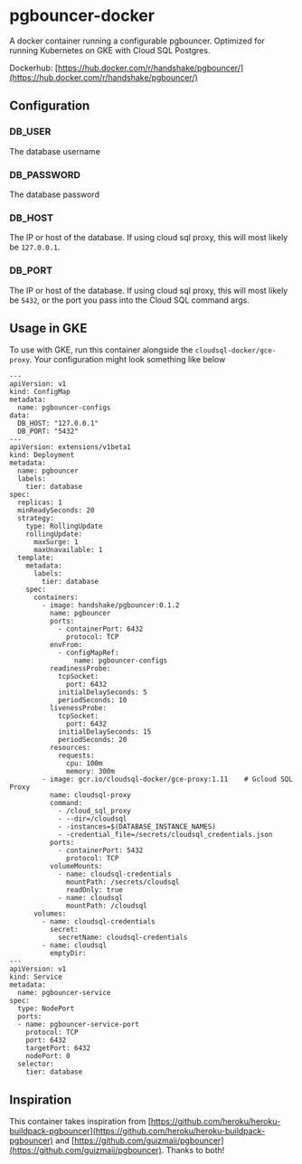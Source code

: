 # pgbouncer-docker

A docker container running a configurable pgbouncer. Optimized for running Kubernetes on GKE with Cloud SQL Postgres.

Dockerhub: [https://hub.docker.com/r/handshake/pgbouncer/](https://hub.docker.com/r/handshake/pgbouncer/)

## Configuration

### DB_USER

The database username

### DB_PASSWORD

The database password

### DB_HOST

The IP or host of the database. If using cloud sql proxy, this will most likely be `127.0.0.1`.

### DB_PORT

The IP or host of the database. If using cloud sql proxy, this will most likely be `5432`, or the port you pass into the Cloud SQL command args.

## Usage in GKE

To use with GKE, run this container alongside the `cloudsql-docker/gce-proxy`. Your configuration might look something like below

```
---
apiVersion: v1
kind: ConfigMap
metadata:
  name: pgbouncer-configs
data:
  DB_HOST: "127.0.0.1"
  DB_PORT: "5432"
---
apiVersion: extensions/v1beta1
kind: Deployment
metadata:
  name: pgbouncer
  labels:
    tier: database
spec:
  replicas: 1
  minReadySeconds: 20
  strategy:
    type: RollingUpdate
    rollingUpdate:
      maxSurge: 1
      maxUnavailable: 1
  template:
    metadata:
      labels:
        tier: database
    spec:
      containers:
        - image: handshake/pgbouncer:0.1.2
          name: pgbouncer
          ports:
            - containerPort: 6432
              protocol: TCP
          envFrom:
            - configMapRef:
                name: pgbouncer-configs
          readinessProbe:
            tcpSocket:
              port: 6432
            initialDelaySeconds: 5
            periodSeconds: 10
          livenessProbe:
            tcpSocket:
              port: 6432
            initialDelaySeconds: 15
            periodSeconds: 20
          resources:
            requests:
              cpu: 100m
              memory: 300m
        - image: gcr.io/cloudsql-docker/gce-proxy:1.11    # Gcloud SQL Proxy
          name: cloudsql-proxy
          command:
            - /cloud_sql_proxy
            - --dir=/cloudsql
            - -instances=$(DATABASE_INSTANCE_NAMES)
            - -credential_file=/secrets/cloudsql_credentials.json
          ports:
            - containerPort: 5432
              protocol: TCP
          volumeMounts:
            - name: cloudsql-credentials
              mountPath: /secrets/cloudsql
              readOnly: true
            - name: cloudsql
              mountPath: /cloudsql
      volumes:
        - name: cloudsql-credentials
          secret:
            secretName: cloudsql-credentials
        - name: cloudsql
          emptyDir:
---
apiVersion: v1
kind: Service
metadata:
  name: pgbouncer-service
spec:
  type: NodePort
  ports:
  - name: pgbouncer-service-port
    protocol: TCP
    port: 6432
    targetPort: 6432
    nodePort: 0
  selector:
    tier: database
```

## Inspiration

This container takes inspiration from [https://github.com/heroku/heroku-buildpack-pgbouncer](https://github.com/heroku/heroku-buildpack-pgbouncer) and [https://github.com/guizmaii/pgbouncer](https://github.com/guizmaii/pgbouncer). Thanks to both!